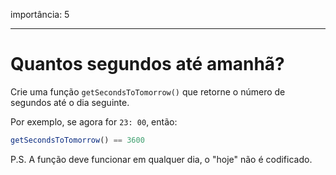 importância: 5

---

# Quantos segundos até amanhã?

Crie uma função `getSecondsToTomorrow()` que retorne o número de segundos até o dia seguinte.

Por exemplo, se agora for `23: 00`, então:

```js
getSecondsToTomorrow() == 3600
```

P.S. A função deve funcionar em qualquer dia, o "hoje" não é codificado.
